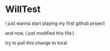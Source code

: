 WillTest
========

I just wanna start playing my first github project

and now, i just modified this file:)

try to pull this change to local
